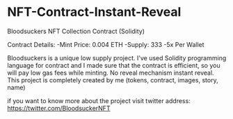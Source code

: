 # NFT-Contract-Instant-Reveal
Bloodsuckers NFT Collection Contract (Solidity)

Contract Details:
-Mint Price: 0.004 ETH
-Supply: 333
-5x Per Wallet

Bloodsuckers is a unique low supply project. I've used Solidity programming language for contract and I made sure that the contract is efficient, so you will pay low gas fees while minting.
No reveal mechanism instant reveal. This project is completely created by me (tokens, contract, images, story, name)

if you want to know more about the project visit twitter address: https://twitter.com/BloodsuckerNFT
